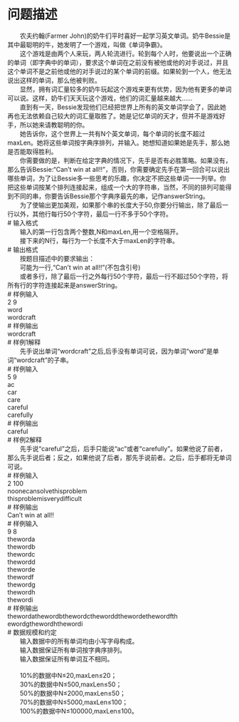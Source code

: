<div id="pcont1" style="margin-top:20px; display:block;">

# 问题描述

<div class="pdcont">　　农夫约翰(Farmer John)的奶牛们平时喜好一起学习英文单词。奶牛Bessie是其中最聪明的牛，她发明了一个游戏，叫做《单词争霸》。<br/>
　　这个游戏是由两个人来玩，两人轮流进行。轮到每个人时，他要说出一个正确的单词（即字典中的单词），要求这个单词在之前没有被他或他的对手说过，并且这个单词不是之前他或他的对手说过的某个单词的前缀。如果轮到一个人，他无法说出这样的单词，那么他被判败。<br/>
　　显然，拥有词汇量较多的奶牛玩起这个游戏来更有优势，因为他有更多的单词可以说。这样，奶牛们天天玩这个游戏，他们的词汇量越来越大……<br/>
　　直到有一天，Bessie发现他们已经把世界上所有的英文单词学会了，因此她再也无法依赖自己较大的词汇量取胜了。她是记忆单词的天才，但并不是游戏好手，所以她来请教聪明的你。<br/>
　　她告诉你，这个世界上一共有N个英文单词，每个单词的长度不超过maxLen。她将这些单词按字典序排列，并输入。她想知道如果她是先手，那么她是否能取得胜利。<br/>
　　你需要做的是，判断在给定字典的情况下，先手是否有必胜策略。如果没有，那么告诉Bessie:“Can’t win at all!!”，否则，你需要确定先手在第一回合可以说出哪些单词，为了让Bessie多一些思考的乐趣，你决定不把这些单词一一列举。你把这些单词按某个排列连接起来，组成一个大的字符串，当然，不同的排列可能得到不同的串，你要告诉Bessie那个字典序最先的串，记作answerString。<br/>
　　为了使输出更加美观，如果那个串的长度大于50,你要分行输出，除了最后一行以外，其他行每行50个字符，最后一行不多于50个字符。</div>
# 输入格式

<div class="pdcont">　　输入的第一行包含两个整数,N和maxLen,用一个空格隔开。<br/>
　　接下来的N行，每行为一个长度不大于maxLen的字符串。</div>
# 输出格式

<div class="pdcont">　　按题目描述中的要求输出：<br/>
　　可能为一行,“Can’t win at all!!”(不包含引号)<br/>
　　或者多行，除了最后一行之外每行50个字符，最后一行不超过50个字符，将所有行的字符连接起来是answerString。</div>
# 样例输入

<div class="pddata">2 9<br/>
word<br/>
wordcraft</div>
# 样例输出

<div class="pddata">wordcraft</div>
# 样例1解释

<div class="pdcont">　　先手说出单词“wordcraft”之后,后手没有单词可说，因为单词“word”是单词“wordcraft”的子串。</div>
# 样例输入

<div class="pddata">5 9<br/>
ac<br/>
car<br/>
care<br/>
careful<br/>
carefully</div>
# 样例输出

<div class="pddata">careful</div>
# 样例2解释

<div class="pdcont">　　先手说“careful”之后，后手只能说“ac”或者“carefully”。如果他说了前者，那么先手说后者；反之，如果他说了后者，那先手说前者。之后，后手都将无单词可说。</div>
# 样例输入

<div class="pddata">2 100<br/>
noonecansolvethisproblem<br/>
thisproblemisverydifficult</div>
# 样例输出

<div class="pddata">Can’t win at all!!</div>
# 样例输入

<div class="pddata">9 8<br/>
theworda<br/>
thewordb<br/>
thewordc<br/>
thewordd<br/>
theworde<br/>
thewordf<br/>
thewordg<br/>
thewordh<br/>
thewordi</div>
# 样例输出

<div class="pddata">thewordathewordbthewordctheworddthewordethewordfth<br/>
ewordgthewordhthewordi</div>
# 数据规模和约定

<div class="pdcont">　　输入数据中的所有单词均由小写字母构成。<br/>
　　输入数据保证所有单词按字典序排列。<br/>
　　输入数据保证所有单词互不相同。<br/>
<br/>
　　10%的数据中N≤20,maxLen≤20；<br/>
　　30%的数据中N≤500,maxLen≤50；<br/>
　　50%的数据中N≤2000,maxLen≤50；<br/>
　　70%的数据中N≤5000,maxLen≤100；<br/>
　　100%的数据中N≤100000,maxLen≤100。</div>

</div>